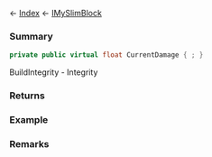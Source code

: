 ← [Index](Api-Index) ← [IMySlimBlock](VRage.Game.ModAPI.Ingame.IMySlimBlock)

### Summary

```csharp
private public virtual float CurrentDamage { ; }
```

BuildIntegrity - Integrity

### Returns

### Example

### Remarks

